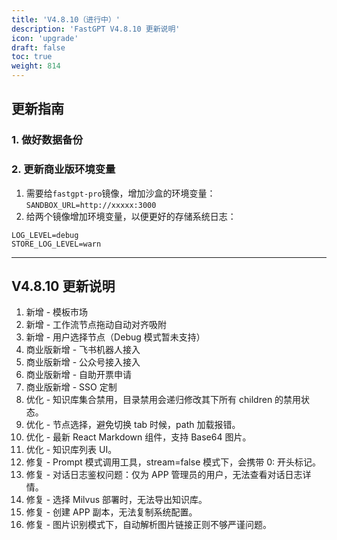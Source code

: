 ```yaml
---
title: 'V4.8.10（进行中）'
description: 'FastGPT V4.8.10 更新说明'
icon: 'upgrade'
draft: false
toc: true
weight: 814
---
```


## 更新指南

### 1. 做好数据备份

### 2. 更新商业版环境变量

1. 需要给`fastgpt-pro`镜像，增加沙盒的环境变量：`SANDBOX_URL=http://xxxxx:3000`
2. 给两个镜像增加环境变量，以便更好的存储系统日志：

```
LOG_LEVEL=debug
STORE_LOG_LEVEL=warn
```

-------

## V4.8.10 更新说明

1. 新增 - 模板市场
2. 新增 - 工作流节点拖动自动对齐吸附
3. 新增 - 用户选择节点（Debug 模式暂未支持）
4. 商业版新增 - 飞书机器人接入
5. 商业版新增 - 公众号接入接入
6. 商业版新增 - 自助开票申请
7. 商业版新增 - SSO 定制
8. 优化 - 知识库集合禁用，目录禁用会递归修改其下所有 children 的禁用状态。
9. 优化 - 节点选择，避免切换 tab 时候，path 加载报错。
10. 优化 - 最新 React Markdown 组件，支持 Base64 图片。
11. 优化 - 知识库列表 UI。
12. 修复 - Prompt 模式调用工具，stream=false 模式下，会携带 0: 开头标记。
13. 修复 - 对话日志鉴权问题：仅为 APP 管理员的用户，无法查看对话日志详情。
14. 修复 - 选择 Milvus 部署时，无法导出知识库。 
15. 修复 - 创建 APP 副本，无法复制系统配置。
16. 修复 - 图片识别模式下，自动解析图片链接正则不够严谨问题。
